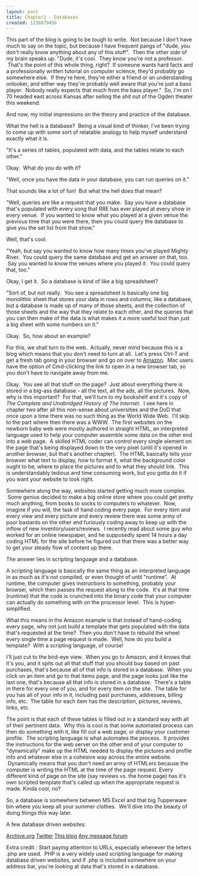 ```yaml
--- 
layout: post
title: Chapter2 - Databases
created: 1238979456
---
```

This part of the blog is going to be tough to write.  Not because I don't have much to say on the topic, but because I have frequent pangs of "dude, you don't really know anything about any of this stuff".  Then the other side of my brain speaks up. "Dude, it's cool.  They know you're not a professor.  That's the point of this whole thing, right?  If someone wants hard facts and a professionally written tutorial on computer science, they'd probably go somewhere else.  If they're here, they're either a friend or an understanding onlooker, and either way they're probably well aware that you're just a bass player.  Nobody really expects that much from the bass player."  So, I'm on I 70 headed east across Kansas after selling the <em>shit </em>out of the Ogden theater this weekend.

And now, my initial impressions on the theory and practice of the database.

What the hell is a database?  Being a visual kind of thinker, I've been trying to come up with some sort of relatable analogy to help myself understand exactly what it is.

"It's a series of tables, populated with data, and the tables relate to each other."

Okay.  What do you do with it?

"Well, once you have the data in your database, you can run queries on it."

That sounds like a lot of fun!  But what the hell does that mean?

"Well, queries are like a request that you make.  Say you have a database that's populated with every song that RRE has ever played at every show in every venue.  If you wanted to know what you played at a given venue the previous time that you were there, then you could query the database to give you the set list from that show."

Well, that's cool.

"Yeah, but say you wanted to know how many times you've played Mighty River.  You could query the same database and get an answer on that, too.  Say you wanted to know the venues where you played it.  You could query that, too."

Okay, I get it.  So a database is kind of like a big spreadsheet?

"Sort of, but not really.  You see a spreadsheet is basically one big monolithic sheet that stores your data in rows and columns; like a database, but a database is made up of many of those sheets, and the collection of those sheets and the way that they relate to each other, and the queries that you can then make of the data is what makes it a more useful tool than just a big sheet with some numbers on it."

Okay.  So, how about an example?

For this, we shall turn to the web.  Actually, never mind because this is a blog which means that you don't need to turn at all.  Let's press Ctrl-T and get a fresh tab going in your browser and go on over to <a href="http://amazon.com">Amazon</a>.  Mac users have the option of Cmd-clicking the link to open in a new browser tab, so you don't have to navigate away from me.

Okay.  You see all that stuff on the page?  Just about everything there is stored in a big-ass database - all the text, all the ads, all the pictures.  Now, why is this important?  For that, we'll turn to my bookshelf and it's copy of <em>The Complete and Unabridged History of The Internet</em>.  I see here in chapter two after all this non-sense about universities and the DoD that once upon a time there was no such thing as the World Wide Web.  I'll skip to the part where then there was a WWW.  The first websites on the newborn baby web were mostly authored in straight HTML, an interpreted language used to help your computer assemble some data on the other end into a web page.  A skilled HTML coder can control every single element on the page that's being displayed down to the very pixel (until it's opened in another browser, but that's another chapter).  The HTML basically tells your browser what text to display, how to format it, what the background color ought to be, where to place the pictures and to what they should link.  This is understandably tedious and time consuming work, but you gotta do it if you want your website to look right.

Somewhere along the way, websites started getting much more complex.  Some genius decided to make a big online store where you could get pretty much anything, from books to socks to computers to whatever.  Now, imagine if you will, the task of hand coding every page.  For every item and every view and every picture and every review there was some army of poor bastards on the other end furiously coding away to keep up with the inflow of new inventory/users/reviews.  I recently read about some guy who worked for an online newspaper, and he supposedly spent 14 hours a day coding HTML for the site before he figured out that there was a better way to get your steady flow of content up there.

The answer lies in scripting language and a database.

A scripting language is basically the same thing as an interpreted language in as much as it's not compiled, or even thought of until "runtime".  At runtime, the computer gives instructions to something, probably your browser, which then passes the request along to the code.  It's at that time (runtime) that the code is crunched into the binary code that your computer can actually do something with on the processor level.  This is hyper-simplified.

What this means in the Amazon example is that instead of hand-coding every page, why not just build a template that gets populated with the data that's requested at the time?  Then you don't have to rebuild the wheel every single time a page request is made.  Well, how do you build a template?  With a scripting language, of course!

I'll just cut to the bird-eye view.  When you go to Amazon, and it knows that it's you, and it spits out all that stuff that you should buy based on past purchases, that's because all of that info is stored in a database.  When you click on an item and go to that items page, and the page looks just like the last one, that's because all that info is stored in a database.  There's a table in there for every one of you, and for every item on the site.  The table for you has all of your info in it, including past purchases, addresses, billing info, etc.  The table for each item has the description, pictures, reviews, links, etc.

The point is that each of these tables is filled out in a standard way with all of their pertinent data.  Why this is cool is that some automated process can then do something with it, like fill out a web page, or display your customer profile.  The scripting language is what automates the process.  It provides the instructions for the web server on the other end of your computer to "dynamically" make up the HTML needed to display the pictures and profile info and whatever else in a cohesive way across the entire website.  Dynamically means that you don't need an army of HTMLers because the computer is writing the HTML at the time of the page request.  Every different kind of page on the site (say reviews vs. the home page) has it's own scripted template that's called up when the appropriate request is made.  Kinda cool, no?

So, a database is somewhere between MS Excel and that big Tupperware bin where you keep all your summer clothes.  We'll dive into the beauty of doing things this way later.

A few database driven websites:

<a href="http://www.archive.org/search.php?query=collection%3ARailroadEarth&amp;sort=-date">Archive.org</a>
<a href="http://twitter.com">Twitter</a>
<a href="http://ignoredbydinosaurs.com/blog">This blog</a>
<a href="http://messageboard.tapeop.com/index.php?sid=d5ce53c0f1b60db5b462e65e841b6cfa">Any message forum</a>

Extra credit : Start paying attention to URLs, especially whenever the letters .php are used.  PHP is a very widely used scripting language for making database driven websites, and if .php is included somewhere on your address bar, you're looking at data that's stored in a database.
